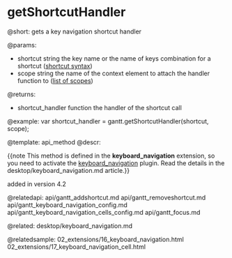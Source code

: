 getShortcutHandler
=============

@short:
	gets a key navigation shortcut handler

@params:
- shortcut		string			the key name or the name of keys combination for a shortcut (<a href="desktop/keyboard_navigation.md#shortcutsyntax">shortcut syntax</a>)
- scope 		string			the name of the context element to attach the handler function to (<a href="desktop/keyboard_navigation.md#scopes">list of scopes</a>)

@returns:
- shortcut_handler			function		the handler of the shortcut call

@example:
var shortcut_handler = gantt.getShortcutHandler(shortcut, scope);

@template:	api_method
@descr:

{{note This method is defined in the **keyboard_navigation** extension, so you need to activate the [keyboard_navigation](desktop/extensions_list.md#keyboardnavigation) plugin. Read the details in the desktop/keyboard_navigation.md article.}}


added in version 4.2

@relatedapi:
api/gantt_addshortcut.md
api/gantt_removeshortcut.md
api/gantt_keyboard_navigation_config.md
api/gantt_keyboard_navigation_cells_config.md
api/gantt_focus.md



@related:
desktop/keyboard_navigation.md

@relatedsample:
02_extensions/16_keyboard_navigation.html
02_extensions/17_keyboard_navigation_cell.html

